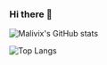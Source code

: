 ### Hi there 👋
![Malivix's GitHub stats](https://github-readme-stats.vercel.app/api?username=malivix&count_private=true&show_icons=true&theme=dracula)

![Top Langs](https://github-readme-stats.vercel.app/api/top-langs/?username=malivix&theme=dracula&layout=compact&langs_count=10)
